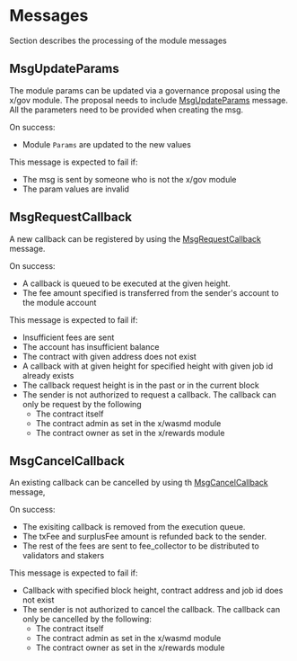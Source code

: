 # Messages

Section describes the processing of the module messages

## MsgUpdateParams

The module params can be updated via a governance proposal using the x/gov module. The proposal needs to include [MsgUpdateParams](../../../proto/osmosis/callback/v1beta1/tx.proto#L25) message. All the parameters need to be provided when creating the msg.

On success: 
* Module `Params` are updated to the new values

This message is expected to fail if:
* The msg is sent by someone who is not the x/gov module
* The param values are invalid

## MsgRequestCallback

A new callback can be registered by using the [MsgRequestCallback](../../../proto/osmosis/callback/v1beta1/tx.proto#L39) message.

On success:

* A callback is queued to be executed at the given height.
* The fee amount specified is transferred from the sender's account to the module account

This message is expected to fail if:

* Insufficient fees are sent
* The account has insufficient balance
* The contract with given address does not exist
* A callback with at given height for specified height with given job id already exists
* The callback request height is in the past or in the current block
* The sender is not authorized to request a callback. The callback can only be request by the following
  * The contract itself
  * The contract admin as set in the x/wasmd module
  * The contract owner as set in the x/rewards module

## MsgCancelCallback

An existing callback can be cancelled by using th [MsgCancelCallback](../../../proto/osmosis/callback/v1beta1/tx.proto#L58) message,

On success:

* The exisiting callback is removed from the execution queue.
* The txFee and surplusFee amount is refunded back to the sender.
* The rest of the fees are sent to fee_collector to be distributed to validators and stakers

This message is expected to fail if:

* Callback with specified block height, contract address and job id does not exist
* The sender is not authorized to cancel the callback. The callback can only be cancelled by the following:
  * The contract itself
  * The contract admin as set in the x/wasmd module
  * The contract owner as set in the x/rewards module
